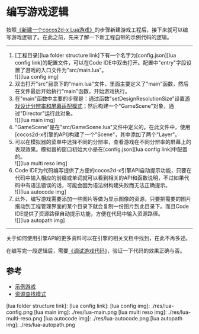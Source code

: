 编写游戏逻辑
=======

按照[《新建一个cocos2d-x Lua游戏》](../1-creating-a-cocos-game/zh.md)的步骤新建游戏工程后，接下来就可以编写游戏逻辑了。在此之前，先来了解一下新工程自带的示例代码的逻辑。

-------------------

1. [工程目录][lua folder structure link]下有一个名字为[config.json][lua config link]的配置文件，可以在Code IDE中双击打开。配置中"entry"字段设置了游戏的入口文件为"src/main.lua"。  
  ![][lua config img]
2. 双击打开"src"目录下的"main.lua"文件，里面主要定义了"main"函数，然后在文件最后开始执行"main"函数，开始游戏执行。
3. 在"main"函数中主要的步骤是：通过函数"setDesignResolutionSize"设置[游戏设计分辨率和屏幕适配模式]()；然后构建一个"GameScene"对象，通过"Director"运行此对象。  
  ![][lua main img]
4. "GameScene"是在"src/GameScene.lua"文件中定义的。在此文件中，使用[cocos2d-x引擎的API]构建了一个"Scene"，其中添加了两个"Layer"。
5. 可以在模拟器的菜单中选择不同的分辨率，查看游戏在不同分辨率的屏幕上的表现效果。模拟器的窗口初始大小是在[config.json][lua config link]中配置的。  
  ![][lua multi reso img]
5. Code IDE为代码编写提供了方便的cocos2d-x引擎API自动提示功能，只要在代码中输入相应的前缀或单词就可以看到相关的API和函数说明，不过如果代码中有语法错误的话，可能会因为语法树构建失败而无法正确提示。  
  ![][lua autocode img]
6. 此外，编写游戏需要添加一些图片等做为显示图像的资源，只要把需要的图片拖动到工程管理界面的某个目录下就会复制一份图片到此目录下。而且Code IDE提供了资源路径自动提示功能，方便在代码中输入资源路径。  
  ![][lua autopath img]

-----------------
关于如何使用引擎API的更多资料可以在引擎的相关文档中找到，在此不再多述。

在编写完一段逻辑后，需要[《调试游戏代码》](../3-debugging/zh.md)，验证一下代码的效果正确与否。

参考
--------
* [示例游戏](https://github.com/cocoscodeide/EarthWarrior3DLua)
* [资源查找模式]()

[lua folder structure link]:
[lua config link]:
[lua config img]: ./res/lua-config.png
[lua main img]: ./res/lua-main.png
[lua multi reso img]: ./res/lua-multi-reso.png
[lua autocode img]: ./res/lua-autocode.png
[lua autopath img]: ./res/lua-autopath.png
